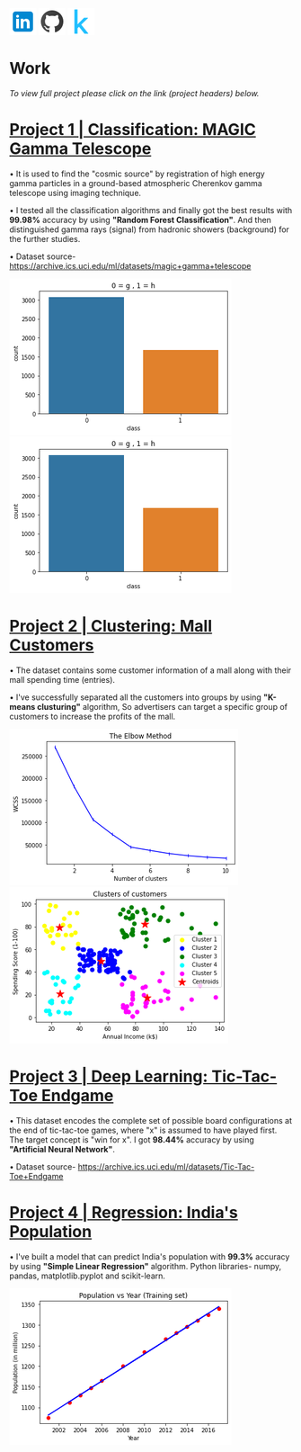 [![](linkedin.png)](https://www.linkedin.com/in/akhileshthite/)  [![](github.png)](https://github.com/AkhileshThite)  [![](kaggle.png)](https://www.kaggle.com/akhileshthite) 
# Work
*To view full project please click on the link (project headers) below.*
# [Project 1 | Classification: MAGIC Gamma Telescope](https://github.com/AkhileshThite/MAGIC-Gamma-Telescope)
• It is used to find the "cosmic source" by registration of high energy gamma particles in a ground-based atmospheric Cherenkov gamma telescope using imaging technique.

• I tested all the classification algorithms and finally got the best results with **99.98%** accuracy by using **"Random Forest Classification"**. And then distinguished gamma rays (signal) from hadronic showers (background) for the further studies.

• Dataset source- https://archive.ics.uci.edu/ml/datasets/magic+gamma+telescope

![](/realclass.png) ![](/predictedclass.png)

# [Project 2 | Clustering: Mall Customers](https://github.com/AkhileshThite/K-Means-Clustering)
• The dataset contains some customer information of a mall along with their mall spending time (entries).

• I've successfully separated all the customers into groups by using **"K-means clusturing"** algorithm, So advertisers can target a specific group of customers to increase the profits of the mall.

![](/elbowmethod.png) ![](/clusters.png)

# [Project 3 | Deep Learning: Tic-Tac-Toe Endgame](https://github.com/AkhileshThite/Tic-Tac-Toe-Endgame)
• This dataset encodes the complete set of possible board configurations at the end of tic-tac-toe games, where "x" is assumed to have played first. The target concept is "win for x". I got **98.44%** accuracy by using **"Artificial Neural Network"**.

• Dataset source- https://archive.ics.uci.edu/ml/datasets/Tic-Tac-Toe+Endgame

# [Project 4 | Regression: India's Population](https://github.com/AkhileshThite/Simple-Linear-Regression) 
• I've built a model that can predict India's population with **99.3%** accuracy by using **"Simple Linear Regression"** algorithm. 
Python libraries- numpy, pandas, matplotlib.pyplot and scikit-learn. 

![](/project4.png)      


